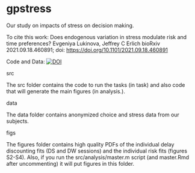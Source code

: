 # gpstress

Our study on impacts of stress on decision making.

To cite this work: Does endogenous variation in stress modulate risk and time preferences?
Evgeniya Lukinova, Jeffrey C Erlich
bioRxiv 2021.09.18.460891; doi: https://doi.org/10.1101/2021.09.18.460891

Code and Data:
[![DOI](https://zenodo.org/badge/385504346.svg)](https://zenodo.org/badge/latestdoi/385504346)

src

The src folder contains the code to run the tasks (in task) and also code that will generate the main figures (in analysis.).

data

The data folder contains anonymized choice and stress data from our subjects.

figs

The figures folder contains high quality PDFs of the individual delay discounting fits (DS and DW sessions) and the individual risk fits (figures S2-S4). Also, if you run the src/analysis/master.m script (and master.Rmd after uncommenting) it will put figures in this folder.
